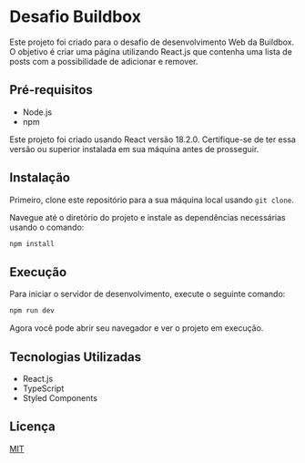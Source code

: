 # Desafio Buildbox

Este projeto foi criado para o desafio de desenvolvimento Web da Buildbox. O objetivo é criar uma página utilizando React.js que contenha uma lista de posts com a possibilidade de adicionar e remover.

## Pré-requisitos

- Node.js
- npm

Este projeto foi criado usando React versão 18.2.0. Certifique-se de ter essa versão ou superior instalada em sua máquina antes de prosseguir.

## Instalação

Primeiro, clone este repositório para a sua máquina local usando `git clone`.

Navegue até o diretório do projeto e instale as dependências necessárias usando o comando:

```bash
npm install
```

## Execução

Para iniciar o servidor de desenvolvimento, execute o seguinte comando:

```bash
npm run dev
```

Agora você pode abrir seu navegador e ver o projeto em execução.

## Tecnologias Utilizadas

- React.js
- TypeScript
- Styled Components


## Licença

[MIT](https://choosealicense.com/licenses/mit/)
